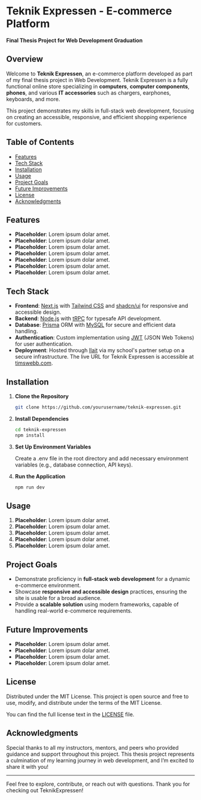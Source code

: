 # Teknik Expressen - E-commerce Platform

**Final Thesis Project for Web Development Graduation**

## Overview

Welcome to **Teknik Expressen**, an e-commerce platform developed as part of my final thesis project in Web Development. Teknik Expressen is a fully functional online store specializing in **computers**, **computer components**, **phones**, and various **IT accessories** such as chargers, earphones, keyboards, and more.

This project demonstrates my skills in full-stack web development, focusing on creating an accessible, responsive, and efficient shopping experience for customers.

## Table of Contents

- [Features](#features)
- [Tech Stack](#tech-stack)
- [Installation](#installation)
- [Usage](#usage)
- [Project Goals](#project-goals)
- [Future Improvements](#future-improvements)
- [License](#license)
- [Acknowledgments](#acknowledgments)

## Features

- **Placeholder**: Lorem ipsum dolar amet.
- **Placeholder**: Lorem ipsum dolar amet.
- **Placeholder**: Lorem ipsum dolar amet.
- **Placeholder**: Lorem ipsum dolar amet.
- **Placeholder**: Lorem ipsum dolar amet.
- **Placeholder**: Lorem ipsum dolar amet.
- **Placeholder**: Lorem ipsum dolar amet.

## Tech Stack

- **Frontend**: [Next.js](https://nextjs.org/) with [Tailwind CSS](https://tailwindcss.com/) and [shadcn/ui](https://ui.shadcn.dev/) for responsive and accessible design.
- **Backend**: [Node.js](https://nodejs.org/) with [tRPC](https://trpc.io/) for typesafe API development.
- **Database**: [Prisma](https://www.prisma.io/) ORM with [MySQL](https://www.mysql.com/) for secure and efficient data handling.
- **Authentication**: Custom implementation using [JWT](https://jwt.io/) (JSON Web Tokens) for user authentication.
- **Deployment**: Hosted through [Ilait](https://www.ilait.com/) via my school's partner setup on a secure infrastructure. The live URL for Teknik Expressen is accessible at [timswebb.com](https://timswebb.com).

## Installation

1.  **Clone the Repository**

    ```bash
    git clone https://github.com/yourusername/teknik-expressen.git
    ```

2.  **Install Dependencies**

    ```bash
    cd teknik-expressen
    npm install
    ```

3.  **Set Up Environment Variables**

    Create a .env file in the root directory and add necessary environment variables (e.g., database connection, API keys).

4.  **Run the Application**

    ```bash
    npm run dev
    ```

## Usage

1. **Placeholder**: Lorem ipsum dolar amet.
2. **Placeholder**: Lorem ipsum dolar amet.
3. **Placeholder**: Lorem ipsum dolar amet.
4. **Placeholder**: Lorem ipsum dolar amet.
5. **Placeholder**: Lorem ipsum dolar amet.

## Project Goals

- Demonstrate proficiency in **full-stack web development** for a dynamic e-commerce environment.
- Showcase **responsive and accessible design** practices, ensuring the site is usable for a broad audience.
- Provide a **scalable solution** using modern frameworks, capable of handling real-world e-commerce requirements.

## Future Improvements

- **Placeholder**: Lorem ipsum dolar amet.
- **Placeholder**: Lorem ipsum dolar amet.
- **Placeholder**: Lorem ipsum dolar amet.
- **Placeholder**: Lorem ipsum dolar amet.

## License

Distributed under the MIT License. This project is open source and free to use, modify, and distribute under the terms of the MIT License.

You can find the full license text in the [LICENSE](LICENSE) file.

## Acknowledgments

Special thanks to all my instructors, mentors, and peers who provided guidance and support throughout this project. This thesis project represents a culmination of my learning journey in web development, and I’m excited to share it with you!

---

Feel free to explore, contribute, or reach out with questions. Thank you for checking out TeknikExpressen!
